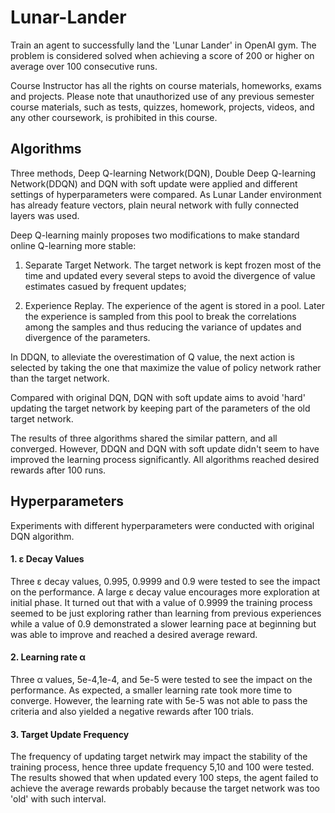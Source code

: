 # Lunar-Lander

Train an agent to successfully land the 'Lunar Lander' in OpenAI gym. The problem is considered solved when achieving a score of 200 or higher on average over 100 consecutive runs.

Course Instructor has all the rights on course materials, homeworks, exams and projects. Please note that unauthorized use of any previous semester course materials, such as tests, quizzes, homework, projects, videos, and any other coursework, is prohibited in this course.


## Algorithms 

Three methods, Deep Q-learning Network(DQN), Double Deep Q-learning Network(DDQN) and DQN with soft update were applied and different settings of hyperparameters were compared. As Lunar Lander environment has already feature vectors, plain neural network with fully connected layers was used.

Deep Q-learning mainly proposes two modifications to make standard online Q-learning more stable:
1. Separate Target Network. The target network is kept frozen most of the time and updated every several steps to avoid the divergence of value estimates casued by frequent updates;

2. Experience Replay. The experience of the agent is stored in a pool. Later the experience is sampled from this pool to break the correlations among the samples and thus reducing the variance of updates and divergence of the parameters.

In DDQN, to alleviate the overestimation of Q value, the next action is selected by taking the one that maximize the value of policy network rather than the target network.

Compared with original DQN, DQN with soft update aims to avoid 'hard' updating the target network by keeping part of the parameters of the old target network.

The results of three algorithms shared the similar pattern, and all converged. However, DDQN and DQN with soft update didn't seem to have improved the learning process significantly. All algorithms reached desired rewards after 100 runs.

## Hyperparameters
Experiments with different hyperparameters were conducted with original DQN algorithm. 

#### 1. ε Decay Values
Three ε decay values, 0.995, 0.9999 and 0.9 were tested to see the impact on the performance. 
A large ε decay value encourages more exploration at initial phase. It turned out that with a value of 0.9999 the training process seemed to be just exploring rather than learning from previous experiences while a value of 0.9 demonstrated a slower learning pace at beginning but was able to improve and reached a desired average reward.

#### 2. Learning rate α
Three α values, 5e-4,1e-4, and 5e-5 were tested to see the impact on the performance. As expected, a smaller learning rate took more time to converge. However, the learning rate with 5e-5  was not able to pass the criteria and also yielded a negative rewards after 100 trials.


#### 3. Target Update Frequency
The frequency of updating target netwirk may impact the stability of the training process, hence three update frequency 5,10 and 100 were tested. The results showed that when updated every 100 steps, the agent failed to achieve the average rewards probably because the target network was too 'old' with such interval.




